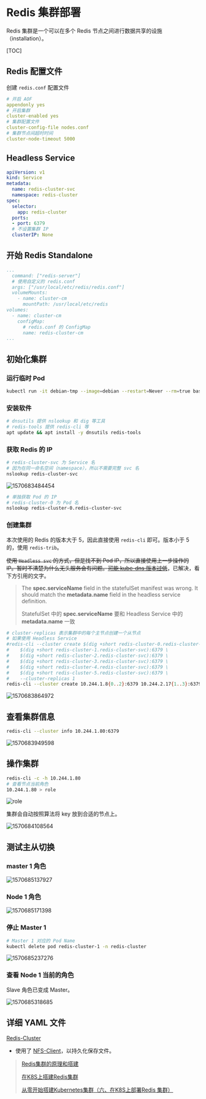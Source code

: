 # Redis 集群部署

Redis 集群是一个可以在多个 Redis 节点之间进行数据共享的设施（installation）。

[TOC]

## Redis 配置文件

创建 `redis.conf` 配置文件

```yaml
# 开启 AOF
appendonly yes
# 开启集群
cluster-enabled yes
# 集群配置文件
cluster-config-file nodes.conf
# 集群节点间超时时间
cluster-node-timeout 5000
```

## Headless Service

```yaml
apiVersion: v1
kind: Service
metadata:
  name: redis-cluster-svc
  namespace: redis-cluster
spec:
  selector:
    app: redis-cluster
  ports:
  - port: 6379
  # 不设置集群 IP
  clusterIP: None
```

## 开始 Redis Standalone

```yaml
...
  command: ["redis-server"]
  # 使用自定义的 redis.conf
  args: ["/usr/local/etc/redis/redis.conf"]
  volumeMounts:
    - name: cluster-cm
      mountPath: /usr/local/etc/redis
volumes:
  - name: cluster-cm
    configMap:
      # redis.conf 的 ConfigMap
      name: redis-cluster-cm
...
```

## 初始化集群

### 运行临时 Pod

```bash
kubectl run -it debian-tmp --image=debian --restart=Never --rm=true bash -n redis-cluster
```

### 安装软件

```bash
# dnsutils 提供 nslookup 和 dig 等工具
# redis-tools 提供 redis-cli 等
apt update && apt install -y dnsutils redis-tools
```

### 获取 Redis 的 IP

```bash
# redis-cluster-svc 为 Service 名
# 因为在同一命名空间（namespace），所以不需要完整 svc 名
nslookup redis-cluster-svc
```

![1570683484454](1570683484454.png)

```bash
# 单独获取 Pod 的 IP
# redis-cluster-0 为 Pod 名
nslookup redis-cluster-0.redis-cluster-svc
```

### 创建集群

本次使用的 Redis 的版本大于 5，因此直接使用 `redis-cli` 即可。版本小于 5 的，使用 `redis-trib`。

~~使用 `Headless svc` 的方式，但是找不到 Pod IP，所以直接使用上一步操作的 IP。暂时不清楚为什么无头服务会有问题。[可能 kube-dns 版本过低](https://github.com/kubernetes/kubernetes/issues/45779)~~，已解决，看下方引用的文字。

> The **spec.serviceName** field in the statefulSet manifest was wrong. It should match the **metadata.name** field in the headless service definition.
>
> StatefulSet 中的 **spec.serviceName** 要和 Headless Service 中的 **metadata.name** 一致

```bash
# cluster-replicas 表示集群中的每个主节点创建一个从节点
# 如果使用 Headless Service
#redis-cli --cluster create $(dig +short redis-cluster-0.redis-cluster-svc):6379 \
#    $(dig +short redis-cluster-1.redis-cluster-svc):6379 \
#    $(dig +short redis-cluster-2.redis-cluster-svc):6379 \
#    $(dig +short redis-cluster-3.redis-cluster-svc):6379 \
#    $(dig +short redis-cluster-4.redis-cluster-svc):6379 \
#    $(dig +short redis-cluster-5.redis-cluster-svc):6379 \
#    --cluster-replicas 1
redis-cli --cluster create 10.244.1.8{0..2}:6379 10.244.2.17{1..3}:6379 --cluster-replicas 1
```

![1570683864972](1570683864972.png)

## 查看集群信息

```bash
redis-cli --cluster info 10.244.1.80:6379
```

![1570683949598](1570683949598.png)

## 操作集群

```bash
redis-cli -c -h 10.244.1.80
# 查看节点当前角色
10.244.1.80 > role
```

![role](1570684121864.png)

集群会自动按照算法将 key 放到合适的节点上。

![1570684108564](1570684108564.png)

## 测试主从切换

### master 1 角色

![1570685137927](1570685137927.png)

### Node 1 角色

![1570685171398](1570685171398.png)

### 停止 Master 1

```bash
# Master 1 对应的 Pod Name
kubectl delete pod redis-cluster-1 -n redis-cluster
```

![1570685237276](1570685237276.png)

### 查看 Node 1 当前的角色

Slave 角色已变成 Master。

![1570685318685](1570685318685.png)

## 详细 YAML 文件

[Redis-Cluster](https://github.com/opsxin/k8s-yaml/tree/master/Redis-Cluster)

- 使用了 [NFS-Client](https://github.com/opsxin/k8s-yaml/tree/master/NFS-Client)，以持久化保存文件。

> [Redis集群的原理和搭建](https://www.jianshu.com/p/c869feb5581d)
>
> [在K8S上搭建Redis集群](https://juejin.im/post/5c989ff2f265da60f206ffe4)
>
> [从零开始搭建Kubernetes集群（六、在K8S上部署Redis 集群）](https://www.jianshu.com/p/65c4baadf5d9)
